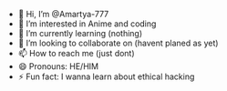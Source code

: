 - 👋 Hi, I’m @Amartya-777
- 👀 I’m interested in Anime and coding
- 🌱 I’m currently learning (nothing)
- 💞️ I’m looking to collaborate on (havent planed as yet)
- 📫 How to reach me (just dont)
- 😄 Pronouns: HE/HIM
- ⚡ Fun fact: I wanna learn about ethical hacking 

<!---
Amartya-777/Amartya-777 is a ✨ special ✨ repository because its `README.md` (this file) appears on your GitHub profile.
You can click the Preview link to take a look at your changes.
--->
